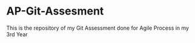 # AP-Git-Assesment
This is the repository of my Git Assessment done for Agile Process in my 3rd Year

